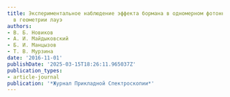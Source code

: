 ```yaml
---
title: Экспериментальное наблюдение эффекта бормана в одномерном фотонном кристалле
  в геометрии лауэ
authors:
- В. Б. Новиков
- А. И. Майдыковский
- Б. И. Манцызов
- Т. В. Мурзина
date: '2016-11-01'
publishDate: '2025-03-15T18:26:11.965037Z'
publication_types:
- article-journal
publication: '*Журнал Прикладной Спектроскопии*'
---
```

